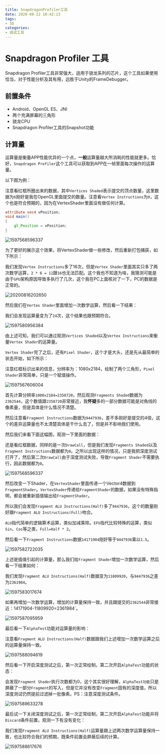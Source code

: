 ```yaml
---
title: SnapdragonProfiler工具
date: 2020-08-22 10:42:13
tags:
- 3D
categories:
- 调试工具
---
```


# Snapdragon Profiler 工具

Snapdragon Profiler工具非常强大，适用于骁龙系列的芯片，这个工具如果使用恰当，对于性能分析及其有用，远胜于Unity的FrameDebugger。

<!-- more -->

## 前置条件

- Android、OpenGL ES、JNI
- 两个充满屏幕的三角形
- 骁龙CPU
- Snapdragon Profiler工具的Snapshot功能

## 计算量

运算量是衡量APP性能优异的一个点，**一般**运算量越大所消耗的性能就更多。恰好，`Snapdragon Profiler`这个工具可以获取到APP在一帧里面每次操作的运算量。

以下图为例：

注意看红框所圈出来的数据，其中`Vertices Shaded`表示提交的顶点数量，这里数据为`6`刚好是我在OpenGL里面提交的数量。注意看`Vertex Instructions`为`0`，这个也是符合预期的，因为在VertexShader里面没有做任何计算。

```glsl
attribute vec4 vPosition;
void main()
{
    gl_Position = vPosition;
}
```

![1597568596337](1597568596337.png)



为了更好的展示这个效果，将VertexShader做一些修改，然后重新打包捕获，如下所示：

我们发现`Vertex Instructions`多了16次，但是`Vertex Shader`里面其实只多了两次数学运算，`2 * 6 = 12`跟`16`也无法匹配。这个我也不知道为啥，我猜测可能是由于`GPU`架构原因导致多执行了几次，这个我在PC上面核对了一下，PC的数据是正常的。

![20200816202650](20200816202650.png)



然后我们在`Vertex Shader`里面增加一次数学运算，然后看一下结果：

我们会发现运算量变为了`24`次，这个结果也跟预期符合。

![1597580956384](1597580956384.png)

由上述可知，我们可以通过观测`Vertices Shaded`以及`Vertex Instructions`来衡量`Vertex Shader`的运算量。



`Vertex Shader`完了之后，还有`Pixel Shader`，这个才是大头，还是先从最简单的状态开始，如下所示：

注意红框标识出来的信息，分辨率为：1080x2184，绘制了两个三角形，`Pixel Shader`非常简单，只是一个赋值操作。

![1597567606004](1597567606004.png)

首先计算分辨率`1080x2184=2358720`，然后观测`Fragments Shaded`数据为`2362544`，这个数值跟`2358720`非常接近，我**怀疑**多的一部分数据可能是对角线的像素量，但是具体是什么情况不清楚。

然后注意看`Fragment Instructions`数据为`9447936`，差不多刚好是提交的4倍，这个的差异运算量也不太清楚具体是干什么去了，但是并不影响我们使用。



然后我们来看下面这幅图，观测一下里面的数据：

还是看红框数据，同样的是一次`DrawCall`，但是我们发现`Fragments Shaded`以及`Fragment Instructions`数据都为`0`。之所以出现这样的情况，只是我把深度测试打开了，然后第二次`DrawCall`由于深度测试失败，导致`Fragment Shader`不需要执行，因此数据都为`0`。

![1597568596337](1597568596337.png)



然后改变一下Shader，在`VertexShader`里面传递一个Vector4数据到`FragmentShader`。`VertexShader`传递给`FragmentShader`的数据，如果没有特殊指明，都会被重新插值输出给`FragmentShader`。

所以我们会发现`Fragment ALU Instructions(Half)`多了`9447936`，这个的数量刚好跟`Fragment ALU Instructions(Full)`吻合。

`ALU`指代简单的逻辑算术运算，类似加减乘除。`EFU`指代比较特殊的运算，类似`Sin`、`Cos`等之类，`Full=Half * 2`。

然后看一下`Fragment Instructions`数据`14171904`刚好等于`9447936`乘以`1.5`。

![1597582722035](1597582722035.png)



上述是插值引起的计算量，那么我们给`Fragment Shader`增加一次数学运算，然后看一下结果如何：

我们发现`Fragment ALU Instructions(Half)`数据变为`11809920`，与`9447936`之差为`2361984`。

![1597583017674](1597583017674.png)



如果再增加一次数学运算，增加的计算量保持一致，并且跟提交的`2362544`非常接近：14171904-11809920=2361984`。

![1597587095959](1597587095959.png)



最后看一下`AlphaTest`功能对运算量的影响：

注意看`Fragment ALU Instructions(Half)`数据跟我们上述增加一次数学运算之后的运算量保持一致。

![1597588094619](1597588094619.png)



然后看一下开启深度测试之后，第一次正常绘制，第二次开启`AlphaTest`功能的状态：

会发现`Fragment Shader`执行次数都为0，这个其实很好理解，`AlphaTest功能`只是屏蔽了一部分`Fragment`的写入，但是它并没有改变`Fragment`固有的深度值，所以深度测试仍然提前过滤掉一批像素。PS：注意深度测试条件。

![1597589633278](1597589633278.png)



最后试一下关闭深度测试之后，第一次正常绘制，第二次开启`AlphaTest`功能并将`Discard`条件前置，观测一下有没有变化：

我们发现`Fragment ALU Instructions(Half)`运算量跟上述两次数学运算量保持一致，也比较符合我们的预期，既条件前置会屏蔽后续的计算。

![1597588617676](1597588617676.png)